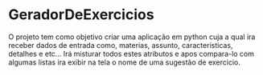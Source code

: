# GeradorDeExercicios
O projeto tem como objetivo criar uma aplicação em python cuja a qual ira receber dados de entrada como, materias, assunto, caracteristicas, detalhes e etc... Irá misturar todos estes atributos e apos compara-lo com algumas listas ira exibir na tela o nome de uma sugestão de exercicio. 
